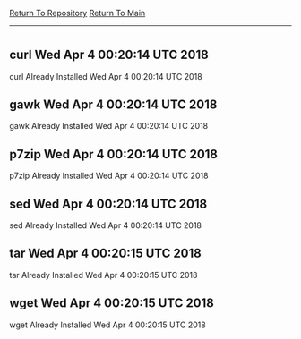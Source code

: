 [Return To Repository](https://github.com/deathbybandaid/piholeparser/)
[Return To Main](https://github.com/deathbybandaid/piholeparser/blob/master/RecentRunLogs/Mainlog.md)
____________________________________
# 
## curl Wed Apr 4 00:20:14 UTC 2018
curl Already Installed Wed Apr 4 00:20:14 UTC 2018
## gawk Wed Apr 4 00:20:14 UTC 2018
gawk Already Installed Wed Apr 4 00:20:14 UTC 2018
## p7zip Wed Apr 4 00:20:14 UTC 2018
p7zip Already Installed Wed Apr 4 00:20:14 UTC 2018
## sed Wed Apr 4 00:20:14 UTC 2018
sed Already Installed Wed Apr 4 00:20:14 UTC 2018
## tar Wed Apr 4 00:20:15 UTC 2018
tar Already Installed Wed Apr 4 00:20:15 UTC 2018
## wget Wed Apr 4 00:20:15 UTC 2018
wget Already Installed Wed Apr 4 00:20:15 UTC 2018
